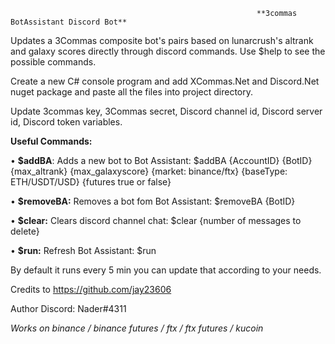                                                            **3commas BotAssistant Discord Bot**
Updates a 3Commas composite bot's pairs based on lunarcrush's altrank and galaxy scores directly through discord commands. Use $help to see the possible commands.

Create a new C# console program and add XCommas.Net and Discord.Net nuget package and paste all the files into project directory.

Update 3commas key, 3Commas secret, Discord channel id, Discord server id, Discord token variables.

**Useful Commands:**

• **$addBA**: Adds a new bot to Bot Assistant:
 $addBA {AccountID} {BotID} {max_altrank} {max_galaxyscore} {market: binance/ftx} {baseType: ETH/USDT/USD} {futures true or false} 
 
• **$removeBA:** Removes a bot fom Bot Assistant: $removeBA {BotID} 

• **$clear:** Clears discord channel chat: $clear {number of messages to delete} 

• **$run:** Refresh Bot Assistant: $run



By default it runs every 5 min you can update that according to your needs.

Credits to https://github.com/jay23606

Author Discord: Nader#4311

_Works on binance / binance futures / ftx / ftx futures / kucoin_
